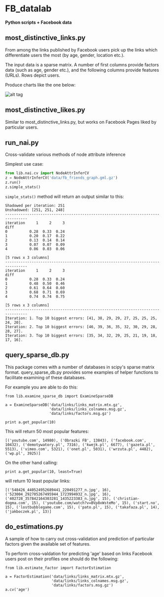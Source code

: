 FB_datalab
==========

**Python scripts + Facebook data**


most_distinctive_links.py
-------------------------

From among the links published by Facebook users pick up the links
which differentiate users the most (by age, gender, location etc.).

The input data is a sparse matrix. A number of first columns provide
factors data (such as age, gender etc.), and the following columns
provide features (URLs). Rows depict users.

Produce charts like the one below:

![alt tag](http://laboratoriumdanych.pl/wp-content/uploads/2014/05/most_distinctive_age.png)

most_distinctive_likes.py
-------------------------

Similar to most_distinctive_links.py, but works on Facebook Pages
liked by particular users.

run_nai.py
----------

Cross-validate various methods of node attribute inference

Simplest use case:

```python
from lib.nai.cv import NodeAttrInferCV
z = NodeAttrInferCV('data/fb_friends_graph.gml.gz')
z.run()
z.simple_stats()
```

`simple_stats()` method will return an output similar to this:

```
Shadowed per iteration: 251
Unshadowed: [251, 251, 248]
--------------------------------------------------------------------------------
iteration     1     2     3
diff                       
0          0.28  0.33  0.24
1          0.20  0.17  0.22
2          0.13  0.14  0.14
3          0.07  0.07  0.09
4          0.06  0.03  0.06

[5 rows x 3 columns]
--------------------------------------------------------------------------------
iteration     1     2     3
diff                       
0          0.28  0.33  0.24
1          0.48  0.50  0.46
2          0.61  0.64  0.60
3          0.68  0.71  0.69
4          0.74  0.74  0.75

[5 rows x 3 columns]
--------------------------------------------------------------------------------
Iteration: 1. Top 10 biggest errors: [41, 38, 29, 29, 27, 25, 25, 25, 24, 20].
Iteration: 2. Top 10 biggest errors: [46, 39, 36, 35, 32, 30, 29, 28, 28, 27].
Iteration: 3. Top 10 biggest errors: [35, 34, 32, 29, 25, 21, 19, 18, 17, 16].
```


query_sparse_db.py
------------------

This package comes with a number of databases in scipy's sparse matrix format. query_sparse_db.py provides some examples of helper functions to facilitate examining of these databases.

For example you are able to do this:

```
from lib.examine_sparse_db import ExamineSparseDB

a = ExamineSparseDB('data/links/links_matrix.mtx.gz',
                    'data/links/links_colnames.msg.gz',
                    'data/links/factors.msg.gz')

print a.get_popular(10)
```

This will return 50 most popular features:

```
[('youtube.com', 14980), ('Obrazki FB', 13843), ('facebook.com', 10432), ('demotywatory.pl', 7316), ('kwejk.pl', 6677), ('gazeta.pl', 5513), ('vimeo.com', 5321), ('onet.pl', 5031), ('wrzuta.pl', 4482), ('wp.pl', 3925)]
```

On the other hand calling:

```
print a.get_popular(10, least=True)
```

will return 10 least popular links:

```
[('548426_440524952689441_220491277_n.jpg', 16), ('523004_292705267495944_1723994932_n.jpg', 16), ('402728_357842164303281_1435223383_n.jpg', 15), ('christian-dogma.com', 15), ('youtube.com/watch?v=BVp8xWsteMo', 15), ('start.no', 15), ('lostbubblegame.com', 15), ('pato.pl', 15), ('takafaza.pl', 14), ('jakboczek.pl', 13)]
```


do_estimations.py
-----------------

A sample of how to carry out cross-validation and prediction of particular factors given the available set of features.

To perform cross-valdation for predicting 'age' based on links Facebook users post on their profiles one should do the following:

```
from lib.estimate_factor import FactorEstimation

a = FactorEstimation('data/links/links_matrix.mtx.gz',
                     'data/links/links_colnames.msg.gz',
                     'data/links/factors.msg.gz')
a.cv('age')
```
